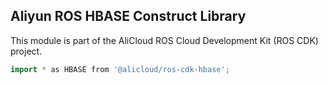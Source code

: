 ## Aliyun ROS HBASE Construct Library

This module is part of the AliCloud ROS Cloud Development Kit (ROS CDK) project.

```go
import * as HBASE from '@alicloud/ros-cdk-hbase';
```
